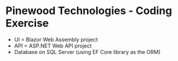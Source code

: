 # Pinewood Technologies - Coding Exercise
- UI = Blazor Web Assembly project
- API = ASP.NET Web API project
- Database on SQL Server (using EF Core library as the ORM)
